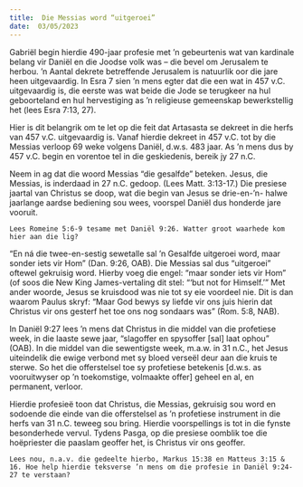 ```yaml
---
title:  Die Messias word “uitgeroei”
date:  03/05/2023
---
```


Gabriël begin hierdie 490-jaar profesie met ’n gebeurtenis wat van kardinale belang vir Daniël en die Joodse volk was – die bevel om Jerusalem te herbou. ’n Aantal dekrete betreffende Jerusalem is natuurlik oor die jare heen uitgevaardig. In Esra 7 sien ’n mens egter dat die een wat in 457 v.C. uitgevaardig is, die eerste was wat beide die Jode se terugkeer na hul geboorteland en hul hervestiging as ’n religieuse gemeenskap bewerkstellig het (lees Esra 7:13, 27).

Hier is dit belangrik om te let op die feit dat Artasasta se dekreet in die herfs van 457 v.C. uitgevaardig is. Vanaf hierdie dekreet in 457 v.C. tot by die Messias verloop 69 weke volgens Daniël, d.w.s. 483 jaar. As ’n mens dus by 457 v.C. begin en vorentoe tel in die geskiedenis, bereik jy 27 n.C.

Neem in ag dat die woord Messias “die gesalfde” beteken. Jesus, die Messias, is inderdaad in 27 n.C. gedoop. (Lees Matt. 3:13-17.) Die presiese jaartal van Christus se doop, wat die begin van Jesus se drie-en-’n- halwe jaarlange aardse bediening sou wees, voorspel Daniël dus honderde jare vooruit.

`Lees Romeine 5:6-9 tesame met Daniël 9:26. Watter groot waarhede kom hier aan die lig?`

“En ná die twee-en-sestig sewetalle sal ’n Gesalfde uitgeroei word, maar sonder iets vir Hom” (Dan. 9:26, OAB). Die Messias sal dus “uitgeroei” oftewel gekruisig word. Hierby voeg die engel: “maar sonder iets vir Hom” (of soos die New King James-vertaling dit stel: “‘but not for Himself.’” Met ander woorde, Jesus se kruisdood was nie tot sy eie voordeel nie. Dit is dan waarom Paulus skryf: “Maar God bewys sy liefde vir ons juis hierin dat Christus vir ons gesterf het toe ons nog sondaars was” (Rom. 5:8, NAB).

In Daniël 9:27 lees ’n mens dat Christus in die middel van die profetiese week, in die laaste sewe jaar, “slagoffer en spysoffer [sal] laat ophou” (OAB). In die middel van die sewentigste week, m.a.w. in 31 n.C., het Jesus uiteindelik die ewige verbond met sy bloed verseël deur aan die kruis te sterwe. So het die offerstelsel toe sy profetiese betekenis [d.w.s. as vooruitwyser op ’n toekomstige, volmaakte offer] geheel en al, en permanent, verloor.

Hierdie profesieë toon dat Christus, die Messias, gekruisig sou word en sodoende die einde van die offerstelsel as ’n profetiese instrument in die herfs van 31 n.C. teweeg sou bring. Hierdie voorspellings is tot in die fynste besonderhede vervul. Tydens Pasga, op die presiese oomblik toe die hoëpriester die paaslam geoffer het, is Christus vir ons geoffer.

`Lees nou, n.a.v. die gedeelte hierbo, Markus 15:38 en Matteus 3:15 & 16. Hoe help hierdie teksverse ’n mens om die profesie in Daniël 9:24-27 te verstaan?`